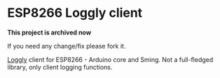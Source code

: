 # ESP8266 Loggly client

**This project is archived now**

If you need any change/fix please fork it.

[Loggly](https://www.loggly.com/) client for ESP8266 - Arduino core and Sming. Not a full-fledged library, only client logging functions.
